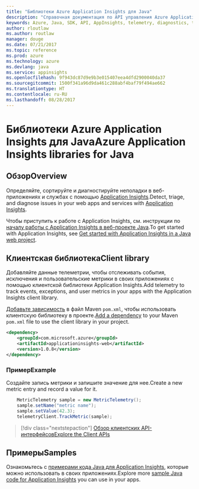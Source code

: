 ```yaml
---
title: "Библиотеки Azure Application Insights для Java"
description: "Справочная документация по API управления Azure Application Insights для Java"
keywords: Azure, Java, SDK, API, AppInsights, telemetry, diagnostics, trace, logs, performance
author: rloutlaw
ms.author: routlaw
manager: douge
ms.date: 07/21/2017
ms.topic: reference
ms.prod: azure
ms.technology: azure
ms.devlang: java
ms.service: appinsights
ms.openlocfilehash: 9f943dc87d9e9b3e015407eea4dfd2900040da37
ms.sourcegitcommit: 1500f341a96d9da461c288abf4baf79f494ae662
ms.translationtype: HT
ms.contentlocale: ru-RU
ms.lasthandoff: 08/28/2017
---
```

# <a name="azure-application-insights-libraries-for-java"></a><span data-ttu-id="83d9d-104">Библиотеки Azure Application Insights для Java</span><span class="sxs-lookup"><span data-stu-id="83d9d-104">Azure Application Insights libraries for Java</span></span>

## <a name="overview"></a><span data-ttu-id="83d9d-105">Обзор</span><span class="sxs-lookup"><span data-stu-id="83d9d-105">Overview</span></span>

<span data-ttu-id="83d9d-106">Определяйте, сортируйте и диагностируйте неполадки в веб-приложениях и службах с помощью [Application Insights](/azure/application-insights/app-insights-overview).</span><span class="sxs-lookup"><span data-stu-id="83d9d-106">Detect, triage, and diagnose issues in your web apps and services with [Application Insights](/azure/application-insights/app-insights-overview).</span></span>

<span data-ttu-id="83d9d-107">Чтобы приступить к работе с Application Insights, см. инструкции по [началу работы с Application Insights в веб-проекте Java](/azure/application-insights/app-insights-java-get-started).</span><span class="sxs-lookup"><span data-stu-id="83d9d-107">To get started with Application Insights, see [Get started with Application Insights in a Java web project](/azure/application-insights/app-insights-java-get-started).</span></span>

## <a name="client-library"></a><span data-ttu-id="83d9d-108">Клиентская библиотека</span><span class="sxs-lookup"><span data-stu-id="83d9d-108">Client library</span></span>

<span data-ttu-id="83d9d-109">Добавляйте данные телеметрии, чтобы отслеживать события, исключения и пользовательские метрики в своих приложениях с помощью клиентской библиотеки Application Insights.</span><span class="sxs-lookup"><span data-stu-id="83d9d-109">Add telemetry to track events, exceptions, and user metrics in your apps with the Application Insights client library.</span></span>

<span data-ttu-id="83d9d-110">[Добавьте зависимость](https://maven.apache.org/guides/getting-started/index.html#How_do_I_use_external_dependencies) в файл Maven `pom.xml`, чтобы использовать клиентскую библиотеку в проекте.</span><span class="sxs-lookup"><span data-stu-id="83d9d-110">[Add a dependency](https://maven.apache.org/guides/getting-started/index.html#How_do_I_use_external_dependencies) to your Maven `pom.xml` file to use the client library in your project.</span></span>

```XML
<dependency>
    <groupId>com.microsoft.azure</groupId>
    <artifactId>applicationinsights-web</artifactId>   
    <version>1.0.8</version>
</dependency>
```   

### <a name="example"></a><span data-ttu-id="83d9d-111">Пример</span><span class="sxs-lookup"><span data-stu-id="83d9d-111">Example</span></span>

<span data-ttu-id="83d9d-112">Создайте запись метрики и запишите значение для нее.</span><span class="sxs-lookup"><span data-stu-id="83d9d-112">Create a new metric entry and record a value for it.</span></span>

```java
    MetricTelemetry sample = new MetricTelemetry();
    sample.setName("metric name");
    sample.setValue(42.3);
    telemetryClient.TrackMetric(sample);
```

> [!div class="nextstepaction"]
> [<span data-ttu-id="83d9d-113">Обзор клиентских API-интерфейсов</span><span class="sxs-lookup"><span data-stu-id="83d9d-113">Explore the Client APIs</span></span>](/java/api/overview/azure/appinsights/clientlibrary)

## <a name="samples"></a><span data-ttu-id="83d9d-114">Примеры</span><span class="sxs-lookup"><span data-stu-id="83d9d-114">Samples</span></span>

<span data-ttu-id="83d9d-115">Ознакомьтесь с [примерами кода Java для Application Insights](https://azure.microsoft.com/en-us/resources/samples/?term=insights&platform=java), которые можно использовать в своих приложениях.</span><span class="sxs-lookup"><span data-stu-id="83d9d-115">Explore more [sample Java code for Application Insights](https://azure.microsoft.com/en-us/resources/samples/?term=insights&platform=java) you can use in your apps.</span></span>